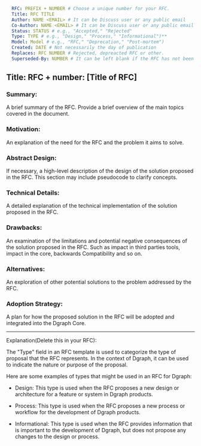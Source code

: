 ```yaml
  RFC: PREFIX + NUMBER # Choose a unique number for your RFC.
  Title: RFC TITLE
  Author: NAME <EMAIL> # It can be Discuss user or any public email
  Co-Author: NAME <EMAIL> # It can be Discuss user or any public email and you can add more lines with co-authors.
  Status: STATUS # e.g., "Accepted," "Rejected"
  Type: TYPE # e.g., "Design," "Process," "Informational")**
  Model: Model # e.g., "RFC," "Deprecation," "Post-mortem")
  Created: DATE # Not necessarily the day of publication
  Replaces: RFC NUMBER # Rejected, depreacted RFC or other.
  Superseded-By: NUMBER # It can be left blank if the RFC has not been superseded.
```

## Title: RFC + number: [Title of RFC]

### Summary:

A brief summary of the RFC. Provide a brief overview of the main topics covered in the document.

### Motivation:

An explanation of the need for the RFC and the problem it aims to solve.

### Abstract Design:

If necessary, a high-level description of the design of the solution proposed in the RFC. This section may include
pseudocode to clarify concepts.

### Technical Details:

A detailed explanation of the technical implementation of the solution proposed in the RFC.

### Drawbacks:

An examination of the limitations and potential negative consequences of the solution proposed in the RFC.
Such as impact in third parties tools, impact in the core, backwards Compatibility and so on.

### Alternatives:

An exploration of other potential solutions to the problem addressed by the RFC.

### Adoption Strategy:

A plan for how the proposed solution in the RFC will be adopted and integrated into the Dgraph Core.

--------

Explanation(Delete this in your RFC):

The "Type" field in an RFC template is used to categorize the type of proposal that the RFC represents. In the context
of Dgraph, it can be used to indicate the nature or purpose of the proposal.

Here are some examples of types that might be used in an RFC for Dgraph:

* Design: This type is used when the RFC proposes a new design or architecture for a feature or system in Dgraph products.

* Process: This type is used when the RFC proposes a new process or workflow for the development of Dgraph products.

* Informational: This type is used when the RFC provides information that is important to the development of Dgraph, but does not propose any changes to the design or process.
